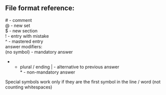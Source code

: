 


## File format reference:
 \# - comment  
 @ - new set  
 $ - new section  
 ! - entry with mistake  
 ^ - mastered entry  
answer modifiers:  
 (no symbol) - mandatory answer  
 - - plural / ending
 | - alternative to previous answer  
 \* - non-mandatory answer  
 
Special symbols work only if they are the first symbol in the line / word (not counting whitespaces)
